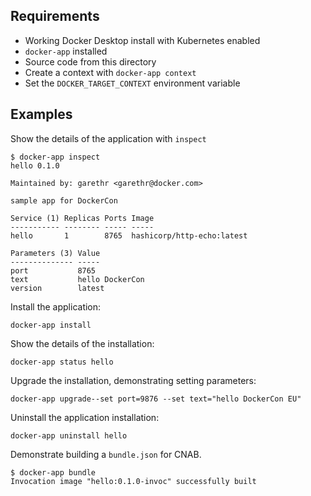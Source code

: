 ## Requirements

* Working Docker Desktop install with Kubernetes enabled
* `docker-app` installed
* Source code from this directory
* Create a context with `docker-app context`
* Set the `DOCKER_TARGET_CONTEXT` environment variable

## Examples

Show the details of the application with `inspect`

```console
$ docker-app inspect
hello 0.1.0

Maintained by: garethr <garethr@docker.com>

sample app for DockerCon

Service (1) Replicas Ports Image
----------- -------- ----- -----
hello       1        8765  hashicorp/http-echo:latest

Parameters (3) Value
-------------- -----
port           8765
text           hello DockerCon
version        latest
```

Install the application:

```
docker-app install
```

Show the details of the installation:

```
docker-app status hello
```

Upgrade the installation, demonstrating setting parameters:

```
docker-app upgrade--set port=9876 --set text="hello DockerCon EU"
```

Uninstall the application installation:


```
docker-app uninstall hello
```

Demonstrate building a `bundle.json` for CNAB.

```console
$ docker-app bundle
Invocation image "hello:0.1.0-invoc" successfully built
```
